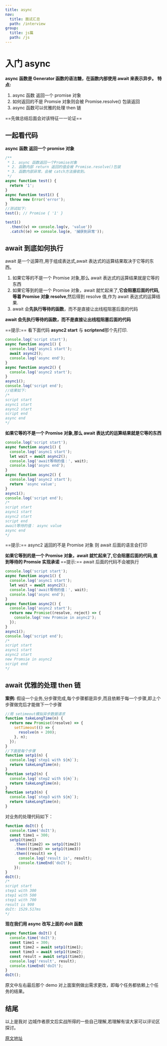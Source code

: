 ```yaml
---
title: async
nav:
  title: 面试汇总
  path: /interview
group:
  title: js篇
  path: /js
---
```


# 入门 async

**async 函数是 Generator 函数的语法糖，在函数内部使用 await 来表示异步。** **特点:**

1. async 函数 返回一个 promise 对象
2. 如何返回的不是 Promsie 对象则会被 Promise.resolve() 包装返回
3. async 函数可以优雅的处理 then 链

==先做总结后面会对该特征一一论证==

## 一起看代码

**async 函数 返回一个 promise 对象**

```javascript
/**
 * 1. async 函数返回一个Promise对象
 * 2. 函数内部 return 返回的值会被 Promise.resolve()包装
 * 3. 函数内部异常，会被 catch方法接收到。
 */
async function test() {
  return '1';
}
async function test1() {
  throw new Error('error');
}
//测试如下:
test(); // Promise { '1' }

test1()
  .then((v) => console.log(v, 'value'))
  .catch((e) => console.log(e, '捕获到异常'));
```

## await 到底如何执行

await 是一个运算符,用于组成表达式,await 表达式的运算结果取决于它等的东西。

1.  如果它等的不是一个 Promise 对象,那么 await 表达式的运算结果就是它等的东西
2.  如果它等到的是一个 Promise 对象，await 就忙起来了,**它会阻塞后面的代码,等着 Promise 对象 resolve**,然后得到 resolve 值,作为 await 表达式的运算结果.
3.  await 会**先执行等待的函数**，而不是直接让出线程阻塞后面的代码

**await 会先执行等待的函数，而不是直接让出线程阻塞后面的代码**

==提示:== 看下面代码 **async2 start** 与 **scriptend**那个先打印.

```javascript
console.log('script start');
async function async1() {
  console.log('async1 start');
  await async2();
  console.log('async end');
}
async function async2() {
  console.log('async2 start');
}
async1();
console.log('script end');
//结果如下:
/* 
script start
async1 start
async2 start
script end
async end
*/
```

**如果它等的不是一个 Promise 对象,那么 await 表达式的运算结果就是它等的东西**

```javascript
console.log('script start');
async function async1() {
  console.log('async1 start');
  let wait = await async2();
  console.log('await等待的值：', wait);
  console.log('async end');
}
async function async2() {
  console.log('async2 start');
  return 'async value';
}
async1();
console.log('script end');
/*
script start
async1 start
async2 start
script end
await等待的值： async value
async end
*/
```

==提示:== async2 返回的不是 Promise 对象 则 await 后面的语言会打印

**如果它等到的是一个 Promise 对象，await 就忙起来了,它会阻塞后面的代码,直到等待的 Promsie 实现承诺** ==提示:== await 后面的代码不会被执行

```javascript
console.log('script start');
async function async1() {
  console.log('async1 start');
  let wait = await async2();
  console.log('await等待的值：', wait);
  console.log('async end');
}
async function async2() {
  console.log('async2 start');
  return new Promise((resolve, reject) => {
    console.log('new Promsie in async2');
  });
}
async1();
console.log('script end');
/*
script start
async1 start
async2 start
new Promsie in async2
script end
*/
```

## await 优雅的处理 then 链

**案例:** 假设一个业务,分步骤完成,每个步骤都是异步,而且依赖于每一个步骤,即上个步骤做完后才能做下一个步骤

```javascript
//用 setimeout模拟异步数据请求
function takeLongTime(n) {
  return new Promise((resolve) => {
    setTimeout(() => {
      resolve(n + 200);
    }, n);
  });
}
//下面是每个步骤
function setp1(n) {
  console.log(`step1 with ${n}`);
  return takeLongTime(n);
}
function setp2(n) {
  console.log(`step2 with ${n}`);
  return takeLongTime(n);
}
function setp3(n) {
  console.log(`step3 with ${n}`);
  return takeLongTime(n);
}
```

对业务的处理代码如下：

```javascript
function doIt() {
  console.time('doIt');
  const time1 = 300;
  setp1(time1)
    .then((time2) => setp1(time2))
    .then((time3) => setp1(time3))
    .then((result) => {
      console.log('result is', result);
      console.timeEnd('doIt');
    });
}
doIt();
/*
script start
step1 with 300
step1 with 500
step1 with 700
result is 900
doIt: 1529.517ms
*/
```

**现在我们用 async 改写上面的 doIt 函数**

```javascript
async function doIt() {
  console.time('doIt');
  const time1 = 300;
  const time2 = await setp1(time1);
  const time3 = await setp1(time2);
  const result = await setp1(time3);
  console.log('result', result);
  console.timeEnd('doIt');
}
doIt();
```

原文中左右最后那个 demo 对上面案例做出需求更改，即每个任务都依赖上个任务的结果。

## 结尾

以上是我对 边城作者原文后实战所得的一些自己理解,若理解有误大家可以评论区探讨。

[原文地址](https://segmentfault.com/a/1190000007535316)
